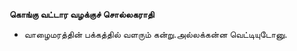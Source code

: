 **கொங்கு வட்டார வழக்குச் சொல்லகராதி**
- வாழைமரத்தின் பக்கத்தில் வளரும் கன்று.அல்லக்கன்ன வெட்டியுடோனு.

